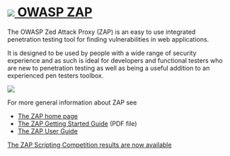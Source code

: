 # [![](https://raw.githubusercontent.com/wiki/zaproxy/zaproxy/images/zap32x32.png) OWASP ZAP](https://www.owasp.org/index.php/ZAP)
The OWASP Zed Attack Proxy (ZAP) is an easy to use integrated penetration testing tool for finding vulnerabilities in web applications.

It is designed to be used by people with a wide range of security experience and as such is ideal for developers and functional testers who are new to penetration testing as well as being a useful addition to an experienced pen testers toolbox.

[![](https://raw.githubusercontent.com/wiki/zaproxy/zaproxy/images/ZAP-Download.png)](https://github.com/zaproxy/zaproxy/wiki/Downloads)

For more general information about ZAP see
  * [The ZAP home page](https://www.owasp.org/index.php/ZAP)
  * [The ZAP Getting Started Guide](https://github.com/zaproxy/zaproxy/releases/download/2.4.0/ZAPGettingStartedGuide-2.4.pdf) (PDF file)
  * [The ZAP User Guide](https://github.com/zaproxy/zap-core-help/wiki)


[The ZAP Scripting Competition results are now available](https://www.owasp.org/index.php/2015-08-ZAP-ScriptingCompetition)
